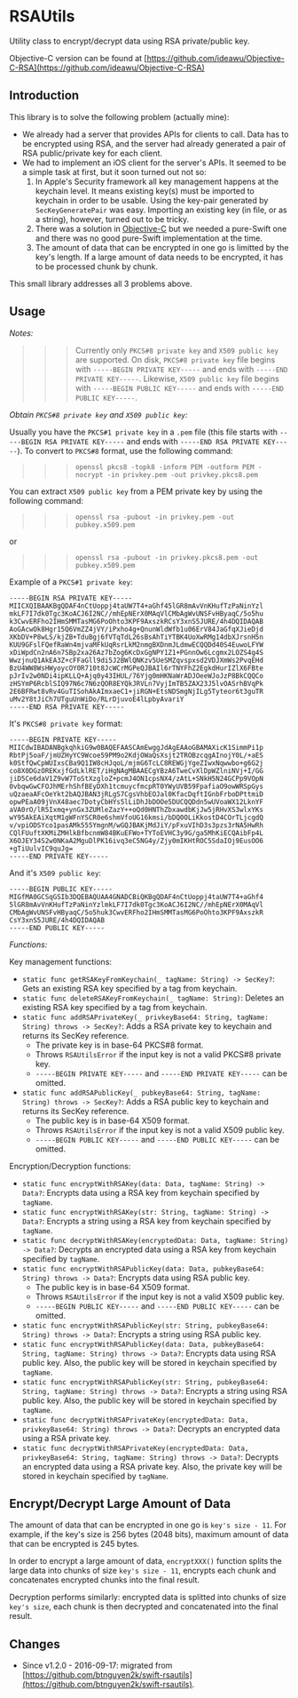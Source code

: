 RSAUtils
========

Utility class to encrypt/decrypt data using RSA private/public key.

Objective-C version can be found at [https://github.com/ideawu/Objective-C-RSA](https://github.com/ideawu/Objective-C-RSA)


Introduction
------------

This library is to solve the following problem (actually mine):

- We already had a server that provides APIs for clients to call. Data has to be encrypted using RSA, and the server had already generated a pair of RSA public/private key for each client.
- We had to implement an iOS client for the server's APIs. It seemed to be a simple task at first, but it soon turned out not so:
  1. In Apple's Security framework all key management happens at the keychain level. It means existing key(s) must be imported to keychain in order to be usable. Using the key-pair generated by `SecKeyGeneratePair` was easy. Importing an existing key (in file, or as a string), however, turned out to be tricky.
  2. There was a solution in [Objective-C](https://github.com/ideawu/Objective-C-RSA) but we needed a pure-Swift one and there was no good pure-Swift implementation at the time.
  3. The amount of data that can be encrypted in one go is limitted by the key's length. If a large amount of data needs to be encrypted, it has to be processed chunk by chunk.

This small library addresses all 3 problems above.


Usage
-----

*Notes:*

>>> Currently only `PKCS#8 private key` and `X509 public key` are supported.
>>> On disk, `PKCS#8 private key` file begins with `-----BEGIN PRIVATE KEY-----` and ends with `-----END PRIVATE KEY-----`.
>>> Likewise, `X509 public key` file begins with `-----BEGIN PUBLIC KEY-----` and ends with `-----END PUBLIC KEY-----`.

*Obtain `PKCS#8 private key` and `X509 public key`:*

Usually you have the `PKCS#1 private key` in a `.pem` file (this file starts with `-----BEGIN RSA PRIVATE KEY-----` and ends with `-----END RSA PRIVATE KEY-----`). To convert to `PKCS#8` format, use the following command:

>>> `openssl pkcs8 -topk8 -inform PEM -outform PEM -nocrypt -in privkey.pem -out privkey.pkcs8.pem`

You can extract `X509 public key` from a PEM private key by using the following command:

>>> `openssl rsa -pubout -in privkey.pem -out pubkey.x509.pem`

or

>>> `openssl rsa -pubout -in privkey.pkcs8.pem -out pubkey.x509.pem`

Example of a `PKCS#1 private key`:

```
-----BEGIN RSA PRIVATE KEY-----
MIICXQIBAAKBgQDAF4nCtUoppj4taUW7T4+aGhf45lGR8mAvVnKHufTzPaNinYzl
mkLF7I7dk0Tgc3KoACJ6I2NC//mhEpNErX0MAqVlCMbAgWvUNSFvHByaqC/5o5hu
k3CwvERFho2IHmSMMTasMG6PoOhto3KPF9AxszkRCsY3xnS5JURE/4h4DQIDAQAB
AoGAcwOk8Hgr15Q6VmZZ4jVY/iPxho4g+QnunWldWfb1u06ErV84JaGfqXJieDjd
XKbDV+P8wLS/kjZB+TduBgj6fVTqTdL26sBsAhTiYTBK4UoXwRMg14dbXJrsnH5n
KUU9GFslFQefRaWn4mjvaMFkUqRsrLkM2nmgBXDnmJLdmwECQQDd40S4EuwoLFYW
xDiWpdCn2nA6n7SBp2xa26Az7bZog6KcDxGgNPY1Z1+PGnnOw6Lcgmx2LOZS4g4S
WwzjnuQ1AkEA3Z+cFFaGll9di5J2BWlQNKzv5UeSMZqvspxsd2VDJXmWs2PvqEHd
BzU4WW8WsHWyoycOY0R710t8JcWCrMGPeQJBAIl6rTNYFhZ2EgkdHurIZlX6FBte
pJrIv2w0NDi4ipKLLQ+Ajq0y43IHUL/76Yjg0mHKNaWrADJOeeWJoJzP8BkCQQCo
zHSYmP6RcblSIQ97N6c7N6zQOR8EYQkJRVLn7VyjImTB5ZAX23J5lvOASrhBVqPk
2E6BFRwt8vRv4GuTISohAkAImxaeC1+jiRGN+EtsNDSmgNjILg5Tyteor6t3guTR
uMv2Y8tJiCh7UTguUnWiDo/RLrDjuvoE4lLpbyAvariY
-----END RSA PRIVATE KEY-----
```

It's `PKCS#8 private key` format:

```
-----BEGIN PRIVATE KEY-----
MIICdwIBADANBgkqhkiG9w0BAQEFAASCAmEwggJdAgEAAoGBAMAXicK1SimmPi1p
RbtPj5oaF/jmUZHyYC9Wcoe59PM9o2KdjOWaQsXsjt2TROBzcqgAInojY0L/+aES
k0StfQwCpWUIxsCBa9Q1IW8cHJqoL/mjmG6TcLC8REWGjYgeZIwxNqwwbo+g6G2j
co8X0DGzOREKxjfGdLklRET/iHgNAgMBAAECgYBzA6TweCvXlDpWZlniNVj+I/GG
jiD5Ce6daV1Z9vW7ToStXzgloZ+pcmJ4ON1cpsNX4/zAtL+SNkH5N24GCPp9VOpN
0vbqwGwCFOJhMErhShfBEyDXh1tcmuycfmcpRT0YWyUVB59FpafiaO9owWRSpGys
uQzaeaAFcOeYkt2bAQJBAN3jRLgS7CgsVhbEOJal0KfacDqftIGnbFrboDPttmiD
opwPEaA09jVnX48aec7DotyCbHYs5lLiDhJbDOOe5DUCQQDdn5wUVoaWX12LknYF
aVA0rO/lR5Ixmq+ynGx3ZUMleZazY++oQd0HNThZbxawdbKjJw5jRHvXS3wlxYKs
wY95AkEAiXqtM1gWFnYSCR0e6shmVfoUG16kmsi/bDQ0OLiKkostD4COrTLjcgdQ
v/vpiODSYco1pasAMk555YmgnM/wGQJBAKjMdJiY/pFxuVIhD3s3pzs3rNA5HwRh
CQlFUuftXKMiZMHlkBfbcnmW84BKuEFWo+TYToEVHC3y9G/ga5MhKiECQAibFp4L
X6OJEY34S2w0NKaA2MguDlPK16ivq3eC5NG4y/Zjy0mIKHtROC5SdaIOj9EusOO6
+gTiUulvIC9quJg=
-----END PRIVATE KEY-----
```

And it's `X509 public key`:

```
-----BEGIN PUBLIC KEY-----
MIGfMA0GCSqGSIb3DQEBAQUAA4GNADCBiQKBgQDAF4nCtUoppj4taUW7T4+aGhf4
5lGR8mAvVnKHufTzPaNinYzlmkLF7I7dk0Tgc3KoACJ6I2NC//mhEpNErX0MAqVl
CMbAgWvUNSFvHByaqC/5o5huk3CwvERFho2IHmSMMTasMG6PoOhto3KPF9AxszkR
CsY3xnS5JURE/4h4DQIDAQAB
-----END PUBLIC KEY-----
```

*Functions:*

Key management functions:

- `static func getRSAKeyFromKeychain(_ tagName: String) -> SecKey?`: Gets an existing RSA key specified by a tag from keychain.
- `static func deleteRSAKeyFromKeychain(_ tagName: String)`: Deletes an existing RSA key specified by a tag from keychain.
- `static func addRSAPrivateKey(_ privkeyBase64: String, tagName: String) throws -> SecKey?`: Adds a RSA private key to keychain and returns its SecKey reference.
  - The private key is in base-64 PKCS#8 format.
  - Throws `RSAUtilsError` if the input key is not a valid PKCS#8 private key.
  - `-----BEGIN PRIVATE KEY-----` and `-----END PRIVATE KEY-----` can be omitted.
- `static func addRSAPublicKey(_ pubkeyBase64: String, tagName: String) throws -> SecKey?`: Adds a RSA public key to keychain and returns its SecKey reference.
  - The public key is in base-64 X509 format.
  - Throws `RSAUtilsError` if the input key is not a valid X509 public key.
  - `-----BEGIN PUBLIC KEY-----` and `-----END PUBLIC KEY-----` can be omitted.

Encryption/Decryption functions:

- `static func encryptWithRSAKey(data: Data, tagName: String) -> Data?`: Encrypts data using a RSA key from keychain specified by `tagName`.
- `static func encryptWithRSAKey(str: String, tagName: String) -> Data?`: Encrypts a string using a RSA key from keychain specified by `tagName`.
- `static func decryptWithRSAKey(encryptedData: Data, tagName: String) -> Data?`: Decrypts an encrypted data using a RSA key from keychain specified by `tagName`.
- `static func encryptWithRSAPublicKey(data: Data, pubkeyBase64: String) throws -> Data?`: Encrypts data using RSA public key.
  - The public key is in base-64 X509 format.
  - Throws `RSAUtilsError` if the input key is not a valid X509 public key.
  - `-----BEGIN PUBLIC KEY-----` and `-----END PUBLIC KEY-----` can be omitted.
- `static func encryptWithRSAPublicKey(str: String, pubkeyBase64: String) throws -> Data?`: Encrypts a string using RSA public key.
- `static func encryptWithRSAPublicKey(data: Data, pubkeyBase64: String, tagName: String) throws -> Data?`: Encrypts data using RSA public key. Also, the public key will be stored in keychain specified by `tagName`.
- `static func encryptWithRSAPublicKey(str: String, pubkeyBase64: String, tagName: String) throws -> Data?`: Encrypts a string using RSA public key. Also, the public key will be stored in keychain specified by `tagName`.
- `static func decryptWithRSAPrivateKey(encryptedData: Data, privkeyBase64: String) throws -> Data?`: Decrypts an encrypted data using a RSA private key.
- `static func decryptWithRSAPrivateKey(encryptedData: Data, privkeyBase64: String, tagName: String) throws -> Data?`: Decrypts an encrypted data using a RSA private key. Also, the private key will be stored in keychain specified by `tagName`.


Encrypt/Decrypt Large Amount of Data
------------------------------------

The amount of data that can be encrypted in one go is `key's size - 11`. For example, if the key's size is 256 bytes (2048 bits), maximum amount of data that can be encrypted is 245 bytes.

In order to encrypt a large amount of data, `encryptXXX()` function splits the large data into chunks of size `key's size - 11`, encrypts each chunk and concatenates encrypted chunks into the final result. 

Decryption performs similarly: encrypted data is splitted into chunks of size `key's size`, each chunk is then decrypted and  concatenated into the final result.


Changes
-------

- Since v1.2.0 - 2016-09-17: migrated from [https://github.com/btnguyen2k/swift-rsautils](https://github.com/btnguyen2k/swift-rsautils).
